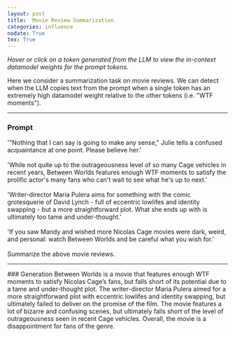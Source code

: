 ```yaml
---
layout: post
title:  Movie Review Summarization
categories: influence
nodate: True
tex: True
---
```


*Hover or click on a token generated from the LLM to view the in-context datamodel weights for the prompt tokens.*

Here we consider a summarization task on movie reviews. We can detect when the LLM copies text from the prompt when a single token has an extremely high datamodel weight relative to the other tokens (i.e. "WTF moments").

<hr>

<script type='module' src="/assets/scores/between.js"> </script>
<script type='module' src='/assets/js/highlighting.js'> </script>
<div id="scoresContainer" data-fname="between"></div>

### Prompt
<span class="context"> '"</span><span class="context">Nothing</span><span class="context"> that</span><span class="context"> I</span><span class="context"> can</span><span class="context"> say</span><span class="context"> is</span><span class="context"> going</span><span class="context"> to</span><span class="context"> make</span><span class="context"> any</span><span class="context"> sense</span><span class="context">,"</span><span class="context"> Julie</span><span class="context"> tells</span><span class="context"> a</span><span class="context"> confused</span><span class="context"> acqu</span><span class="context">aint</span><span class="context">ance</span><span class="context"> at</span><span class="context"> one</span><span class="context"> point</span><span class="context">.</span><span class="context"> Please</span><span class="context"> believe</span><span class="context"> her</span><span class="context">.'</span><span class="context"><br></span><span class="context"><br></span><span class="context">'</span><span class="context">While</span><span class="context"> not</span><span class="context"> quite</span><span class="context"> up</span><span class="context"> to</span><span class="context"> the</span><span class="context"> outrage</span><span class="context">ous</span><span class="context">ness</span><span class="context"> level</span><span class="context"> of</span><span class="context"> so</span><span class="context"> many</span><span class="context"> C</span><span class="context">age</span><span class="context"> vehicles</span><span class="context"> in</span><span class="context"> recent</span><span class="context"> years</span><span class="context">,</span><span class="context"> Between</span><span class="context"> World</span><span class="context">s</span><span class="context"> features</span><span class="context"> enough</span><span class="context"> W</span><span class="context">TF</span><span class="context"> moments</span><span class="context"> to</span><span class="context"> satisfy</span><span class="context"> the</span><span class="context"> pro</span><span class="context">l</span><span class="context">ific</span><span class="context"> actor</span><span class="context">'</span><span class="context">s</span><span class="context"> many</span><span class="context"> fans</span><span class="context"> who</span><span class="context"> can</span><span class="context">'</span><span class="context">t</span><span class="context"> wait</span><span class="context"> to</span><span class="context"> see</span><span class="context"> what</span><span class="context"> he</span><span class="context">'</span><span class="context">s</span><span class="context"> up</span><span class="context"> to</span><span class="context"> next</span><span class="context">.'</span><span class="context"><br></span><span class="context"><br></span><span class="context">'</span><span class="context">Writer</span><span class="context">-</span><span class="context">direct</span><span class="context">or</span><span class="context"> Maria</span><span class="context"> Pul</span><span class="context">era</span><span class="context"> aims</span><span class="context"> for</span><span class="context"> something</span><span class="context"> with</span><span class="context"> the</span><span class="context"> comic</span><span class="context"> gro</span><span class="context">tes</span><span class="context">quer</span><span class="context">ie</span><span class="context"> of</span><span class="context"> David</span><span class="context"> Lyn</span><span class="context">ch</span><span class="context"> -</span><span class="context"> full</span><span class="context"> of</span><span class="context"> ecc</span><span class="context">entric</span><span class="context"> low</span><span class="context">lif</span><span class="context">es</span><span class="context"> and</span><span class="context"> identity</span><span class="context"> sw</span><span class="context">apping</span><span class="context"> -</span><span class="context"> but</span><span class="context"> a</span><span class="context"> more</span><span class="context"> straightforward</span><span class="context"> plot</span><span class="context">.</span><span class="context"> What</span><span class="context"> she</span><span class="context"> ends</span><span class="context"> up</span><span class="context"> with</span><span class="context"> is</span><span class="context"> ultimately</span><span class="context"> too</span><span class="context"> t</span><span class="context">ame</span><span class="context"> and</span><span class="context"> under</span><span class="context">-</span><span class="context">th</span><span class="context">ought</span><span class="context">.'</span><span class="context"><br></span><span class="context"><br></span><span class="context">'</span><span class="context">If</span><span class="context"> you</span><span class="context"> saw</span><span class="context"> M</span><span class="context">andy</span><span class="context"> and</span><span class="context"> wished</span><span class="context"> more</span><span class="context"> Nicol</span><span class="context">as</span><span class="context"> C</span><span class="context">age</span><span class="context"> movies</span><span class="context"> were</span><span class="context"> dark</span><span class="context">,</span><span class="context"> weird</span><span class="context">,</span><span class="context"> and</span><span class="context"> personal</span><span class="context">:</span><span class="context"> watch</span><span class="context"> Between</span><span class="context"> World</span><span class="context">s</span><span class="context"> and</span><span class="context"> be</span><span class="context"> careful</span><span class="context"> what</span><span class="context"> you</span><span class="context"> wish</span><span class="context"> for</span><span class="context">.'</span><span class="context"><br></span><span class="context"><br></span><span class="context">Sum</span><span class="context">mar</span><span class="context">ize</span><span class="context"> the</span><span class="context"> above</span><span class="context"> movie</span><span class="context"> reviews</span><span class="context">.</span>
<hr>
### Generation
<span class="generation"> Between</span><span class="generation"> World</span><span class="generation">s</span><span class="generation"> is</span><span class="generation"> a</span><span class="generation"> movie</span><span class="generation"> that</span><span class="generation"> features</span><span class="generation"> enough</span><span class="generation"> W</span><span class="generation">TF</span><span class="generation"> moments</span><span class="generation"> to</span><span class="generation"> satisfy</span><span class="generation"> Nicol</span><span class="generation">as</span><span class="generation"> C</span><span class="generation">age</span><span class="generation">’</span><span class="generation">s</span><span class="generation"> fans</span><span class="generation">,</span><span class="generation"> but</span><span class="generation"> falls</span><span class="generation"> short</span><span class="generation"> of</span><span class="generation"> its</span><span class="generation"> potential</span><span class="generation"> due</span><span class="generation"> to</span><span class="generation"> a</span><span class="generation"> t</span><span class="generation">ame</span><span class="generation"> and</span><span class="generation"> under</span><span class="generation">-</span><span class="generation">th</span><span class="generation">ought</span><span class="generation"> plot</span><span class="generation">.</span><span class="generation"> The</span><span class="generation"> writer</span><span class="generation">-</span><span class="generation">direct</span><span class="generation">or</span><span class="generation"> Maria</span><span class="generation"> Pul</span><span class="generation">era</span><span class="generation"> aimed</span><span class="generation"> for</span><span class="generation"> a</span><span class="generation"> more</span><span class="generation"> straightforward</span><span class="generation"> plot</span><span class="generation"> with</span><span class="generation"> ecc</span><span class="generation">entric</span><span class="generation"> low</span><span class="generation">lif</span><span class="generation">es</span><span class="generation"> and</span><span class="generation"> identity</span><span class="generation"> sw</span><span class="generation">apping</span><span class="generation">,</span><span class="generation"> but</span><span class="generation"> ultimately</span><span class="generation"> failed</span><span class="generation"> to</span><span class="generation"> deliver</span><span class="generation"> on</span><span class="generation"> the</span><span class="generation"> promise</span><span class="generation"> of</span><span class="generation"> the</span><span class="generation"> film</span><span class="generation">.</span><span class="generation"> The</span><span class="generation"> movie</span><span class="generation"> features</span><span class="generation"> a</span><span class="generation"> lot</span><span class="generation"> of</span><span class="generation"> b</span><span class="generation">izarre</span><span class="generation"> and</span><span class="generation"> confusing</span><span class="generation"> scenes</span><span class="generation">,</span><span class="generation"> but</span><span class="generation"> ultimately</span><span class="generation"> falls</span><span class="generation"> short</span><span class="generation"> of</span><span class="generation"> the</span><span class="generation"> level</span><span class="generation"> of</span><span class="generation"> outrage</span><span class="generation">ous</span><span class="generation">ness</span><span class="generation"> seen</span><span class="generation"> in</span><span class="generation"> recent</span><span class="generation"> C</span><span class="generation">age</span><span class="generation"> vehicles</span><span class="generation">.</span><span class="generation"> Overall</span><span class="generation">,</span><span class="generation"> the</span><span class="generation"> movie</span><span class="generation"> is</span><span class="generation"> a</span><span class="generation"> disappointment</span><span class="generation"> for</span><span class="generation"> fans</span><span class="generation"> of</span><span class="generation"> the</span><span class="generation"> genre</span><span class="generation">.</span>
